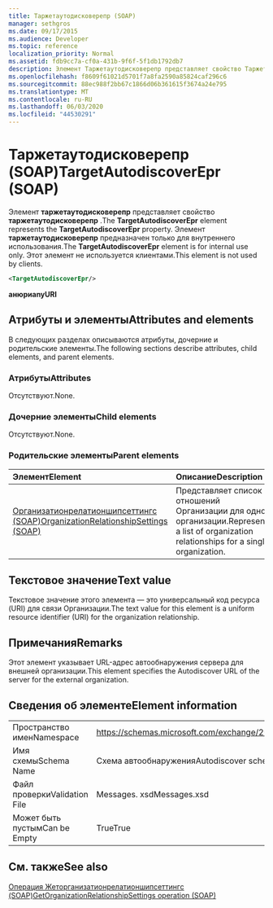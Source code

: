 ```yaml
---
title: Таржетаутодисковерепр (SOAP)
manager: sethgros
ms.date: 09/17/2015
ms.audience: Developer
ms.topic: reference
localization_priority: Normal
ms.assetid: fdb9cc7a-cf0a-431b-9f6f-5f1db1792db7
description: Элемент Таржетаутодисковерепр представляет свойство Таржетаутодисковерепр. Элемент Таржетаутодисковерепр предназначен только для внутреннего использования. Этот элемент не используется клиентами.
ms.openlocfilehash: f8609f61021d5701f7a8fa2590a85824caf296c6
ms.sourcegitcommit: 88ec988f2bb67c1866d06b361615f3674a24e795
ms.translationtype: MT
ms.contentlocale: ru-RU
ms.lasthandoff: 06/03/2020
ms.locfileid: "44530291"
---
```

# <a name="targetautodiscoverepr-soap"></a><span data-ttu-id="fa466-105">Таржетаутодисковерепр (SOAP)</span><span class="sxs-lookup"><span data-stu-id="fa466-105">TargetAutodiscoverEpr (SOAP)</span></span>

<span data-ttu-id="fa466-106">Элемент **таржетаутодисковерепр** представляет свойство **таржетаутодисковерепр** .</span><span class="sxs-lookup"><span data-stu-id="fa466-106">The **TargetAutodiscoverEpr** element represents the **TargetAutodiscoverEpr** property.</span></span> <span data-ttu-id="fa466-107">Элемент **таржетаутодисковерепр** предназначен только для внутреннего использования.</span><span class="sxs-lookup"><span data-stu-id="fa466-107">The **TargetAutodiscoverEpr** element is for internal use only.</span></span> <span data-ttu-id="fa466-108">Этот элемент не используется клиентами.</span><span class="sxs-lookup"><span data-stu-id="fa466-108">This element is not used by clients.</span></span> 
  
```XML
<TargetAutodiscoverEpr/>
```

 <span data-ttu-id="fa466-109">**анюри**</span><span class="sxs-lookup"><span data-stu-id="fa466-109">**anyURI**</span></span>
## <a name="attributes-and-elements"></a><span data-ttu-id="fa466-110">Атрибуты и элементы</span><span class="sxs-lookup"><span data-stu-id="fa466-110">Attributes and elements</span></span>

<span data-ttu-id="fa466-111">В следующих разделах описываются атрибуты, дочерние и родительские элементы.</span><span class="sxs-lookup"><span data-stu-id="fa466-111">The following sections describe attributes, child elements, and parent elements.</span></span>
  
### <a name="attributes"></a><span data-ttu-id="fa466-112">Атрибуты</span><span class="sxs-lookup"><span data-stu-id="fa466-112">Attributes</span></span>

<span data-ttu-id="fa466-113">Отсутствуют.</span><span class="sxs-lookup"><span data-stu-id="fa466-113">None.</span></span>
  
### <a name="child-elements"></a><span data-ttu-id="fa466-114">Дочерние элементы</span><span class="sxs-lookup"><span data-stu-id="fa466-114">Child elements</span></span>

<span data-ttu-id="fa466-115">Отсутствуют.</span><span class="sxs-lookup"><span data-stu-id="fa466-115">None.</span></span>
  
### <a name="parent-elements"></a><span data-ttu-id="fa466-116">Родительские элементы</span><span class="sxs-lookup"><span data-stu-id="fa466-116">Parent elements</span></span>

|<span data-ttu-id="fa466-117">**Элемент**</span><span class="sxs-lookup"><span data-stu-id="fa466-117">**Element**</span></span>|<span data-ttu-id="fa466-118">**Описание**</span><span class="sxs-lookup"><span data-stu-id="fa466-118">**Description**</span></span>|
|:-----|:-----|
|[<span data-ttu-id="fa466-119">Организатионрелатионшипсеттингс (SOAP)</span><span class="sxs-lookup"><span data-stu-id="fa466-119">OrganizationRelationshipSettings (SOAP)</span></span>](organizationrelationshipsettings-soap.md) <br/> |<span data-ttu-id="fa466-120">Представляет список отношений Организации для одной организации.</span><span class="sxs-lookup"><span data-stu-id="fa466-120">Represents a list of organization relationships for a single organization.</span></span>  <br/> |
   
## <a name="text-value"></a><span data-ttu-id="fa466-121">Текстовое значение</span><span class="sxs-lookup"><span data-stu-id="fa466-121">Text value</span></span>

<span data-ttu-id="fa466-122">Текстовое значение этого элемента — это универсальный код ресурса (URI) для связи Организации.</span><span class="sxs-lookup"><span data-stu-id="fa466-122">The text value for this element is a uniform resource identifier (URI) for the organization relationship.</span></span>
  
## <a name="remarks"></a><span data-ttu-id="fa466-123">Примечания</span><span class="sxs-lookup"><span data-stu-id="fa466-123">Remarks</span></span>

<span data-ttu-id="fa466-124">Этот элемент указывает URL-адрес автообнаружения сервера для внешней организации.</span><span class="sxs-lookup"><span data-stu-id="fa466-124">This element specifies the Autodiscover URL of the server for the external organization.</span></span> 
  
## <a name="element-information"></a><span data-ttu-id="fa466-125">Сведения об элементе</span><span class="sxs-lookup"><span data-stu-id="fa466-125">Element information</span></span>

|||
|:-----|:-----|
|<span data-ttu-id="fa466-126">Пространство имен</span><span class="sxs-lookup"><span data-stu-id="fa466-126">Namespace</span></span>  <br/> |https://schemas.microsoft.com/exchange/2010/Autodiscover  <br/> |
|<span data-ttu-id="fa466-127">Имя схемы</span><span class="sxs-lookup"><span data-stu-id="fa466-127">Schema Name</span></span>  <br/> |<span data-ttu-id="fa466-128">Схема автообнаружения</span><span class="sxs-lookup"><span data-stu-id="fa466-128">Autodiscover schema</span></span>  <br/> |
|<span data-ttu-id="fa466-129">Файл проверки</span><span class="sxs-lookup"><span data-stu-id="fa466-129">Validation File</span></span>  <br/> |<span data-ttu-id="fa466-130">Messages. xsd</span><span class="sxs-lookup"><span data-stu-id="fa466-130">Messages.xsd</span></span>  <br/> |
|<span data-ttu-id="fa466-131">Может быть пустым</span><span class="sxs-lookup"><span data-stu-id="fa466-131">Can be Empty</span></span>  <br/> |<span data-ttu-id="fa466-132">True</span><span class="sxs-lookup"><span data-stu-id="fa466-132">True</span></span>  <br/> |
   
## <a name="see-also"></a><span data-ttu-id="fa466-133">См. также</span><span class="sxs-lookup"><span data-stu-id="fa466-133">See also</span></span>



[<span data-ttu-id="fa466-134">Операция Жеторганизатионрелатионшипсеттингс (SOAP)</span><span class="sxs-lookup"><span data-stu-id="fa466-134">GetOrganizationRelationshipSettings operation (SOAP)</span></span>](getorganizationrelationshipsettings-operation-soap.md)

